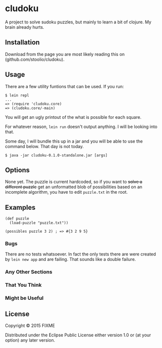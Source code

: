 # cludoku

A project to solve sudoku puzzles, but mainly to learn a bit of clojure. My brain already hurts.

## Installation

Download from the page you are most likely reading this on (github.com/stoolio/cludoku).

## Usage

There are a few utility funtions that can be used. If you run:

    $ lein repl
    ...
    => (require 'cludoku.core)
    => (cludoku.core/-main)

You will get an ugly printout of the what is possible for each square.

For whatever reason, `lein run` doesn't output anything. I will be looking into that.

Some day, I will bundle this up in a jar and you will be able to use the command below. That day is not today.

    $ java -jar cludoku-0.1.0-standalone.jar [args]

## Options

None yet. The puzzle is current hardcoded, so if you want to ~~solve a different puzzle~~ get an unformatted blob of possibilities based on an incomplete algorithm, you have to edit `puzzle.txt` in the root.

## Examples

```
(def puzzle
  (load-puzzle "puzzle.txt"))

(possibles puzzle 3 2) ; => #{3 2 9 5}
```

### Bugs

There are no tests whatsoever. In fact the only tests there are were created by `lein new app` and are failing. That sounds like a double failure.

### Any Other Sections
### That You Think
### Might be Useful

## License

Copyright © 2015 FIXME

Distributed under the Eclipse Public License either version 1.0 or (at
your option) any later version.
